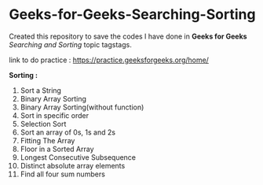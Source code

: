 # Geeks-for-Geeks-Searching-Sorting

Created this repository to save the codes I have done in **Geeks for Geeks** *Searching and Sorting* topic tagstags.

link to do practice : https://practice.geeksforgeeks.org/home/

**Sorting :**
1. Sort a String
2. Binary Array Sorting
3. Binary Array Sorting(without function)
4. Sort in specific order
5. Selection Sort 
6. Sort an array of 0s, 1s and 2s 
7. Fitting The Array
8. Floor in a Sorted Array 
9. Longest Consecutive Subsequence
10. Distinct absolute array elements 
11. Find all four sum numbers 

